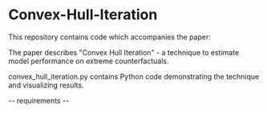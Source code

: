# Convex-Hull-Iteration

This repository contains code which accompanies the paper: 

The paper describes "Convex Hull Iteration" - a technique to estimate model performance on extreme counterfactuals.

convex_hull_iteration.py contains Python code demonstrating the technique and visualizing results.

-- requirements --

